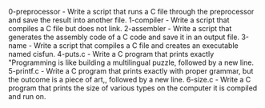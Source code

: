 0-preprocessor - Write a script that runs a C file through the preprocessor and save the result into another file.
1-compiler - Write a script that compiles a C file but does not link.
2-assembler - Write a script that generates the assembly code of a C code and save it in an output file.
3-name - Write a script that compiles a C file and creates an executable named cisfun.
4-puts.c - Write a C program that prints exactly "Programming is like building a multilingual puzzle, followed by a new line.
5-printf.c - Write a C program that prints exactly with proper grammar, but the outcome is a piece of art,, followed by a new line.
6-size.c - Write a C program that prints the size of various types on the computer it is compiled and run on.